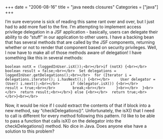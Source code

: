 +++
date = "2006-08-16"
title = "java needs closures"
Categories = ["java"]
+++

I’m sure everyone is sick of reading this same rant over and over, but I just had to add more fuel to the fire. I’m attempting to implement access privilege delegation in a JSF application - basically, users can delegate their ability to do “stuff” in our application to other users. I have a backing bean that has several methods that are called by the JSF components, returning whether or not to render that component based on security privileges. Well, I now have to make all of those methods aware of delegation! I have something like this in several methods:
    
    boolean notX = (loggedInUser.isX());<br></br>if (notX) {<br></br>  boolean result = false;<br></br>  Set delegations = loggedInUser.getDelegations();<br></br>  for (Iterator i = delegations.iterator(); i.hasNext();) {<br></br>     User delegator = (User) i.next();<br></br>     if (delegator.isX()) {<br></br>        result = true;<br></br>        break;<br></br>     }<br></br>  }<br></br>  return result;<br></br>} else {<br></br>  return true;<br></br>}<br></br>

Now, it would be nice if I could extract the contents of that if block into a new method, say “checkDelegations()”. Unfortunately, the isX() that I need to call is different for every method following this pattern. I’d like to be able to pass a function that calls isX() on the delegator into the checkDelegations() method. No dice in Java. Does anyone else have a solution to this problem? 

